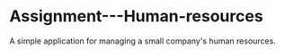 # Assignment---Human-resources
A simple application for managing a small company's human resources.
